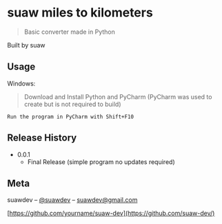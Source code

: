 # suaw miles to kilometers 
> Basic converter made in Python

Built by suaw

## Usage

Windows:

> Download and Install Python and PyCharm (PyCharm was used to create but is not required to build)

```Run
Run the program in PyCharm with Shift+F10
```

## Release History

* 0.0.1
    * Final Release (simple program no updates required)

## Meta

suawdev – [@suawdev](https://twitter.com/suawdev) – suawdev@gmail.com

[https://github.com/yourname/suaw-dev](https://github.com/suaw-dev/)
